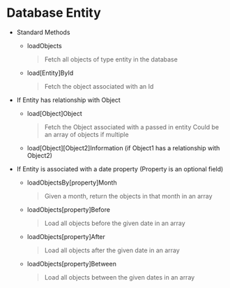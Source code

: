 Database Entity
=======================
- Standard Methods
  * loadObjects
    > Fetch all objects of type entity in the database
  * load[Entity]ById
    > Fetch the object associated with an Id

- If Entity has relationship with Object
  * load[Object]Object
    > Fetch the Object associated with a passed in entity
    > Could be an array of objects if multiple
  * load[Object][Object2]Information (if Object1 has a relationship with Object2)

- If Entity is associated with a date property
  (Property is an optional field)
  * loadObjectsBy[property]Month
    > Given a month, return the objects in that month in an array
  * loadObjects[property]Before
    > Load all objects before the given date in an array
  * loadObjects[property]After
    > Load all objects after the given date in an array
  * loadObjects[property]Between
    > Load all objects between the given dates in an array